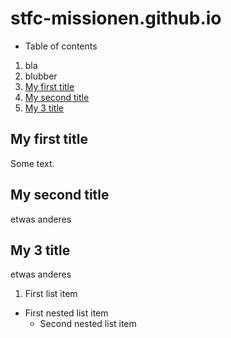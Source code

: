 # stfc-missionen.github.io

* Table of contents
1. bla
2. blubber
3. [My first title](#my-first-title)
4. [My second title](#my-second-title)
5. [My 3 title](#My-3-title)

## My first title
Some text.

## My second title
etwas anderes

## My 3 title
etwas anderes

1. First list item
  - First nested list item
    - Second nested list item
